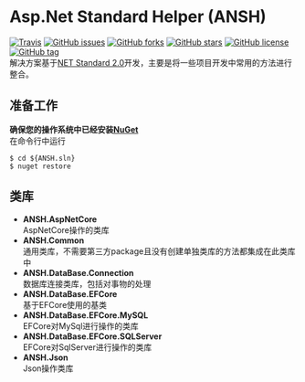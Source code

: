 # Asp.Net Standard Helper (ANSH) 
[![Travis](https://img.shields.io/travis/ZHUZHIYUE/ANSH.svg)](https://github.com/ZHUZHIYUE/ANSH)
[![GitHub issues](https://img.shields.io/github/issues/ZHUZHIYUE/ANSH.svg)](https://github.com/ZHUZHIYUE/ANSH/issues)
[![GitHub forks](https://img.shields.io/github/forks/ZHUZHIYUE/ANSH.svg)](https://github.com/ZHUZHIYUE/ANSH/network)
[![GitHub stars](https://img.shields.io/github/stars/ZHUZHIYUE/ANSH.svg)](https://github.com/ZHUZHIYUE/ANSH/stargazers)
[![GitHub license](https://img.shields.io/github/license/ZHUZHIYUE/ANSH.svg)](https://github.com/ZHUZHIYUE/ANSH/blob/master/LICENSE)
[![GitHub tag](https://img.shields.io/github/tag/expressjs/express.svg)](https://github.com/ZHUZHIYUE/ANSH)  
解决方案基于[NET Standard 2.0](https://docs.microsoft.com/zh-cn/dotnet/standard/net-standard)开发，主要是将一些项目开发中常用的方法进行整合。  
## 准备工作
**确保您的操作系统中已经安装[NuGet](/docs/NuGet.md)**  
在命令行中运行
```
$ cd ${ANSH.sln}
$ nuget restore
```
## 类库
* **ANSH.AspNetCore**  
AspNetCore操作的类库
* **ANSH.Common**  
通用类库，不需要第三方package且没有创建单独类库的方法都集成在此类库中
* **ANSH.DataBase.Connection**  
数据库连接类库，包括对事物的处理
* **ANSH.DataBase.EFCore**  
基于EFCore使用的基类
* **ANSH.DataBase.EFCore.MySQL**  
EFCore对MySql进行操作的类库
* **ANSH.DataBase.EFCore.SQLServer**  
EFCore对SqlServer进行操作的类库
* **ANSH.Json**  
Json操作类库
